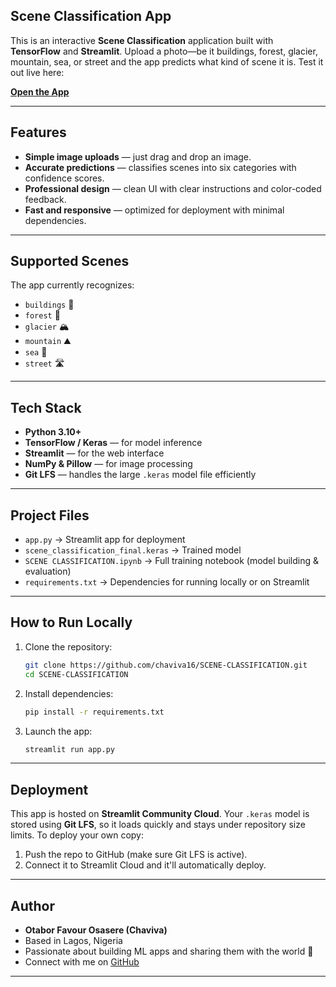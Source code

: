 ## Scene Classification App

This is an interactive **Scene Classification** application built with **TensorFlow** and **Streamlit**. Upload a photo—be it buildings, forest, glacier, mountain, sea, 
or street and the app predicts what kind of scene it is. Test it out live here:

**[Open the App](https://scene-classification.streamlit.app/)**

---

##  Features
-  **Simple image uploads** — just drag and drop an image.
-  **Accurate predictions** — classifies scenes into six categories with confidence scores.
-  **Professional design** — clean UI with clear instructions and color-coded feedback.
-  **Fast and responsive** — optimized for deployment with minimal dependencies.

---

##  Supported Scenes
The app currently recognizes:
- `buildings` 🏢  
- `forest` 🌲  
- `glacier` 🏔️  
- `mountain` ⛰️  
- `sea` 🌊  
- `street` 🛣️  

---

##  Tech Stack
- **Python 3.10+**  
- **TensorFlow / Keras** — for model inference  
- **Streamlit** — for the web interface  
- **NumPy & Pillow** — for image processing  
- **Git LFS** — handles the large `.keras` model file efficiently  

---
## Project Files
- `app.py` → Streamlit app for deployment
- `scene_classification_final.keras` → Trained model
- `SCENE CLASSIFICATION.ipynb` → Full training notebook (model building & evaluation)
- `requirements.txt` → Dependencies for running locally or on Streamlit


---

##  How to Run Locally

1. Clone the repository:
    ```bash
    git clone https://github.com/chaviva16/SCENE-CLASSIFICATION.git
    cd SCENE-CLASSIFICATION
    ```

2. Install dependencies:
    ```bash
    pip install -r requirements.txt
    ```

3. Launch the app:
    ```bash
    streamlit run app.py
    ```

---

##  Deployment

This app is hosted on **Streamlit Community Cloud**. Your `.keras` model is stored using **Git LFS**, so it loads quickly and stays under repository size limits. 
To deploy your own copy:
1. Push the repo to GitHub (make sure Git LFS is active).  
2. Connect it to Streamlit Cloud and it'll automatically deploy.

---

##  Author

- **Otabor Favour Osasere (Chaviva)**  
- Based in Lagos, Nigeria  
- Passionate about building ML apps and sharing them with the world 🤗  
- Connect with me on [GitHub](https://github.com/chaviva16)

---


